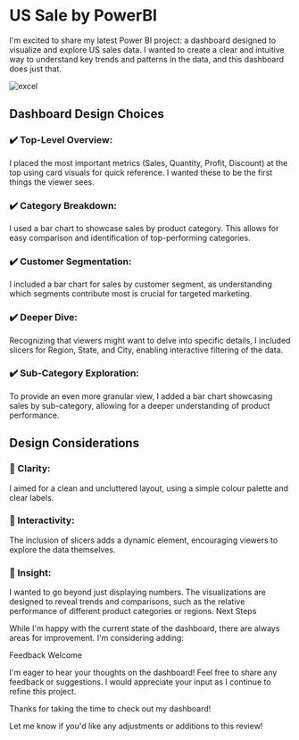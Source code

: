 # US Sale by PowerBI
I'm excited to share my latest Power BI project: a dashboard designed to visualize and explore US sales data. I wanted to create a clear and intuitive way to understand key trends and patterns in the data, and this dashboard does just that.

![excel](https://github.com/Sophie-ranj/DataAnalyst_Portfolio_Excel/assets/21998543/8df76a66-900d-4b0c-aa18-c90e08f98505)

## Dashboard Design Choices

### ✔️ Top-Level Overview: 
I placed the most important metrics (Sales, Quantity, Profit, Discount) at the top using card visuals for quick reference. I wanted these to be the first things the viewer sees.
### ✔️ Category Breakdown: 
I used a bar chart to showcase sales by product category. This allows for easy comparison and identification of top-performing categories.
### ✔️ Customer Segmentation: 
I included a bar chart for sales by customer segment, as understanding which segments contribute most is crucial for targeted marketing.
### ✔️ Deeper Dive: 
Recognizing that viewers might want to delve into specific details, I included slicers for Region, State, and City, enabling interactive filtering of the data.
### ✔️ Sub-Category Exploration: 
To provide an even more granular view, I added a bar chart showcasing sales by sub-category, allowing for a deeper understanding of product performance.



## Design Considerations

### :red_circle: Clarity: 
I aimed for a clean and uncluttered layout, using a simple colour palette and clear labels.
###  :red_circle: Interactivity: 
The inclusion of slicers adds a dynamic element, encouraging viewers to explore the data themselves.
###  :red_circle: Insight: 
I wanted to go beyond just displaying numbers. The visualizations are designed to reveal trends and comparisons, such as the relative performance of different product categories or regions.
Next Steps




While I'm happy with the current state of the dashboard, there are always areas for improvement. I'm considering adding:

Feedback Welcome

I'm eager to hear your thoughts on the dashboard! Feel free to share any feedback or suggestions. I would appreciate your input as I continue to refine this project.

Thanks for taking the time to check out my dashboard!

Let me know if you'd like any adjustments or additions to this review!
